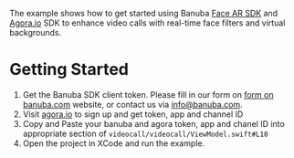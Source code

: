 The example shows how to get started using Banuba [Face AR SDK](https://docs.banuba.com/face-ar-sdk-v1/ios/ios_getting_started) and [Agora.io](https://www.agora.io/en/) SDK to enhance video calls with real-time face filters and virtual backgrounds.  
  
# Getting Started

1. Get the Banuba SDK client token. Please fill in our form on [form on banuba.com](https://www.banuba.com/face-filters-sdk) website, or contact us via [info@banuba.com](mailto:info@banuba.com).
2. Visit [agora.io](https://www.agora.io/) to sign up and get token, app and channel ID
3. Copy and Paste your banuba and agora token, app and chanel ID into appropriate section of `videocall/videocall/ViewModel.swift#L10`
4. Open the project in XCode and run the example.
